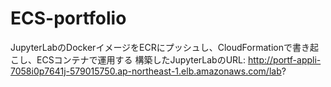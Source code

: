 # ECS-portfolio
JupyterLabのDockerイメージをECRにプッシュし、CloudFormationで書き起こし、ECSコンテナで運用する
構築したJupyterLabのURL: http://portf-appli-7058i0p7641j-579015750.ap-northeast-1.elb.amazonaws.com/lab?
